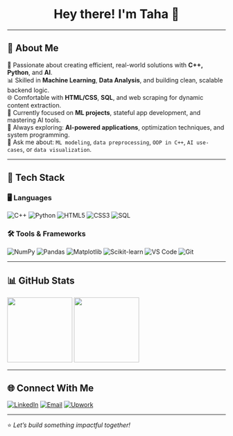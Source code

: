 <h1 align="center">Hey there! I'm Taha 👋</h1>

---

## 🚀 About Me

🔧 Passionate about creating efficient, real-world solutions with **C++, Python**, and **AI**.  
📊 Skilled in **Machine Learning**, **Data Analysis**, and building clean, scalable backend logic.  
🌐 Comfortable with **HTML/CSS**, **SQL**, and web scraping for dynamic content extraction.  
🎯 Currently focused on **ML projects**, stateful app development, and mastering AI tools.  
🧠 Always exploring: **AI-powered applications**, optimization techniques, and system programming.  
💬 Ask me about: `ML modeling`, `data preprocessing`, `OOP in C++`, `AI use-cases`, or `data visualization`.

---

## 🧰 Tech Stack

### 🖥️ Languages
![C++](https://img.shields.io/badge/C++-00599C?style=for-the-badge&logo=cplusplus&logoColor=white)
![Python](https://img.shields.io/badge/Python-3776AB?style=for-the-badge&logo=python&logoColor=white)
![HTML5](https://img.shields.io/badge/HTML5-e34c26?style=for-the-badge&logo=html5&logoColor=white)
![CSS3](https://img.shields.io/badge/CSS3-1572b6?style=for-the-badge&logo=css3&logoColor=white)
![SQL](https://img.shields.io/badge/SQL-4479A1?style=for-the-badge&logo=postgresql&logoColor=white)

### 🛠️ Tools & Frameworks
![NumPy](https://img.shields.io/badge/Numpy-013243?style=for-the-badge&logo=numpy&logoColor=white)
![Pandas](https://img.shields.io/badge/Pandas-150458?style=for-the-badge&logo=pandas&logoColor=white)
![Matplotlib](https://img.shields.io/badge/Matplotlib-11557c?style=for-the-badge&logo=matplotlib&logoColor=white)
![Scikit-learn](https://img.shields.io/badge/Scikit--learn-F7931E?style=for-the-badge&logo=scikit-learn&logoColor=white)
![VS Code](https://img.shields.io/badge/VSCode-007ACC?style=for-the-badge&logo=visual-studio-code&logoColor=white)
![Git](https://img.shields.io/badge/Git-F05032?style=for-the-badge&logo=git&logoColor=white)

---

## 📊 GitHub Stats

<p align="left">
  <img height="150em" src="https://github-readme-stats.vercel.app/api?username=taha2571&show_icons=true&theme=radical&count_private=true" />
  <img height="150em" src="https://github-readme-stats.vercel.app/api/top-langs/?username=taha2571&layout=compact&theme=radical&langs_count=10" />
</p>

---

## 🌐 Connect With Me

[![LinkedIn](https://img.shields.io/badge/LinkedIn-0A66C2?style=for-the-badge&logo=linkedin&logoColor=white)](https://www.linkedin.com/)
[![Email](https://img.shields.io/badge/Email-D14836?style=for-the-badge&logo=gmail&logoColor=white)](mailto:your.email@example.com)
[![Upwork](https://img.shields.io/badge/Upwork-6FDA44?style=for-the-badge&logo=upwork&logoColor=white)](https://www.upwork.com/)

---

⭐ *Let’s build something impactful together!*
